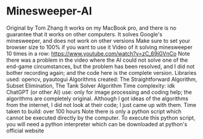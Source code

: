 # Minesweeper-AI
Original by Tom Zhang
It works on my MacBook pro, and there is no guarantee that it works on other computers.
It solves Google's minesweeper, and does not work on other versions
Make sure to set your browser size to 100% if you want to use it
Video of it solving minesweeper 10 times in a row: https://www.youtube.com/watch?v=zC_69iGVnCo
Note there was a problem in the video where the AI could not solve one of the end-game circumstances, but the problem has been resolved, and I did not bother recording again; and the code here is the complete version.
Libraries used: opencv, pyautogui
Algorithms created: The Straightforward Algorithm, Subset Elimination, The Tank Solver Algorithm
Time complexity: idk
ChatGPT (or other AI) use: only for image processing and coding help; the algorithms are completely original. Although I got ideas of the algorithms from the internet, I did not look at their code; I just came up with them.
Time taken to build: over 100 hours
Note there is only a python script which cannot be executed directly by the computer. To execute this python script, you will need a python interpreter which can be downloaded at python's official website

